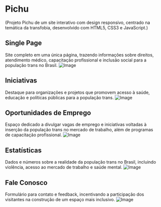 # Pichu

(Projeto Pichu de um site interativo com design responsivo, centrado na temática da transfobia, desenvolvido com HTML5, CSS3 e JavaScript.)

## Single Page
Site completo em uma única página, trazendo informações sobre direitos, atendimento médico, capacitação profissional e inclusão social para a população trans no Brasil.
![Image](https://github.com/user-attachments/assets/de0441c8-76b3-43c3-aeb7-135442bac7eb)

## Iniciativas
Destaque para organizações e projetos que promovem acesso à saúde, educação e políticas públicas para a população trans.
![Image](https://github.com/user-attachments/assets/cccec9ae-096b-4575-9fe7-33db1cffe9bc)

## Oportunidades de Emprego
Espaço dedicado a divulgar vagas de emprego e iniciativas voltadas à inserção da população trans no mercado de trabalho, além de programas de capacitação profissional.
![Image](https://github.com/user-attachments/assets/47509e1e-43df-47bf-b746-20da2d1bd1a5)

## Estatísticas
Dados e números sobre a realidade da população trans no Brasil, incluindo violência, acesso ao mercado de trabalho e saúde mental.
![Image](https://github.com/user-attachments/assets/93391334-42f5-410b-904c-3829d75c80fb)

## Fale Conosco
Formulário para contato e feedback, incentivando a participação dos visitantes na construção de um espaço mais inclusivo.
![Image](https://github.com/user-attachments/assets/cdc01b70-2da8-4138-8bea-67c503ee8c7f)
